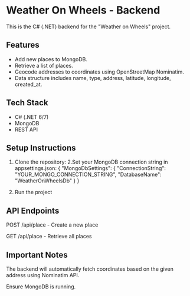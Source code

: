 # Weather On Wheels - Backend

This is the C# (.NET) backend for the "Weather on Wheels" project.

## Features

- Add new places to MongoDB.
- Retrieve a list of places.
- Geocode addresses to coordinates using OpenStreetMap Nominatim.
- Data structure includes name, type, address, latitude, longitude, created_at.

## Tech Stack

- C# (.NET 6/7)
- MongoDB
- REST API

## Setup Instructions

1. Clone the repository:
2.Set your MongoDB connection string in appsettings.json:
{
  "MongoDbSettings": {
    "ConnectionString": "YOUR_MONGO_CONNECTION_STRING",
    "DatabaseName": "WeatherOnWheelsDb"
  }
}

3. Run the project

## API Endpoints

POST /api/place - Create a new place

GET /api/place - Retrieve all places

## Important Notes
The backend will automatically fetch coordinates based on the given address using Nominatim API.

Ensure MongoDB is running.
